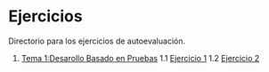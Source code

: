 Ejercicios
======

Directorio para los ejercicios de autoevaluación.

 1. [Tema 1:Desarollo Basado en Pruebas](https://github.com/JJ/clases-CC-2015-16/tree/master/ejercicios/FranciscoNavarroGonzalez/1%20Desarrollo%20Basado%20En%20Pruebas)
 1.1 [Ejercicio 1](https://github.com/JJ/clases-CC-2015-16/blob/master/ejercicios/FranciscoNavarroGonzalez/1%20Desarrollo%20Basado%20En%20Pruebas/Ejercicio1.md)
 1.2 [Ejercicio 2](https://github.com/JJ/clases-CC-2015-16/blob/master/ejercicios/FranciscoNavarroGonzalez/1%20Desarrollo%20Basado%20En%20Pruebas/Ejercicio2.md)



